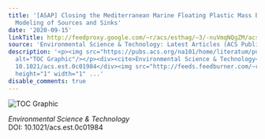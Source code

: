 ```yaml
---
title: '[ASAP] Closing the Mediterranean Marine Floating Plastic Mass Budget: Inverse
  Modeling of Sources and Sinks'
date: '2020-09-15'
linkTitle: http://feedproxy.google.com/~r/acs/esthag/~3/-nuVmqNQgZM/acs.est.0c01984
source: 'Environmental Science & Technology: Latest Articles (ACS Publications)'
description: '<p><img src="https://pubs.acs.org/na101/home/literatum/publisher/achs/journals/content/esthag/0/esthag.ahead-of-print/acs.est.0c01984/20200915/images/medium/es0c01984_0006.gif"
  alt="TOC Graphic"/></p><div><cite>Environmental Science & Technology</cite></div><div>DOI:
  10.1021/acs.est.0c01984</div><img src="http://feeds.feedburner.com/~r/acs/esthag/~4/-nuVmqNQgZM"
  height="1" width="1" ...'
disable_comments: true
---
```

<p><img src="https://pubs.acs.org/na101/home/literatum/publisher/achs/journals/content/esthag/0/esthag.ahead-of-print/acs.est.0c01984/20200915/images/medium/es0c01984_0006.gif" alt="TOC Graphic"/></p><div><cite>Environmental Science & Technology</cite></div><div>DOI: 10.1021/acs.est.0c01984</div><img src="http://feeds.feedburner.com/~r/acs/esthag/~4/-nuVmqNQgZM" height="1" width="1" ...